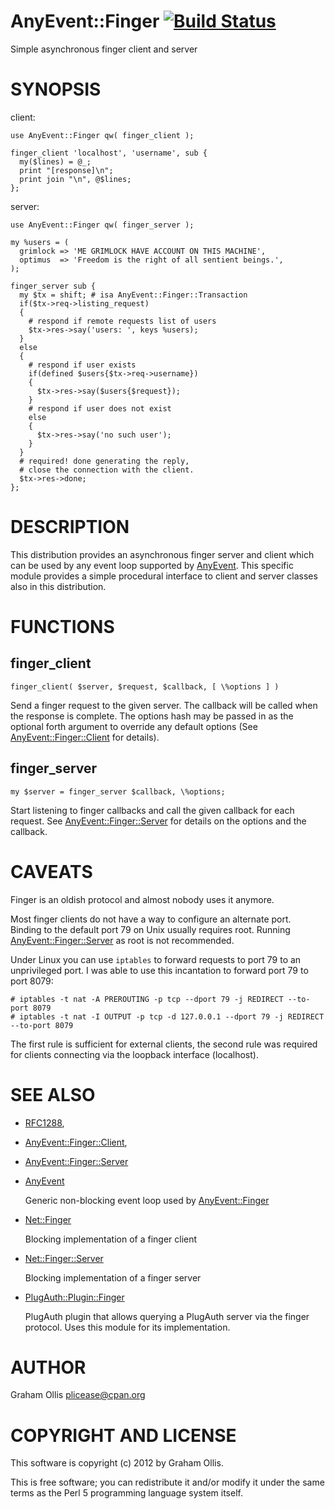# AnyEvent::Finger [![Build Status](https://secure.travis-ci.org/plicease/AnyEvent-Finger.png)](http://travis-ci.org/plicease/AnyEvent-Finger)

Simple asynchronous finger client and server

# SYNOPSIS

client:

    use AnyEvent::Finger qw( finger_client );
    
    finger_client 'localhost', 'username', sub {
      my($lines) = @_;
      print "[response]\n";
      print join "\n", @$lines;
    };

server:

    use AnyEvent::Finger qw( finger_server );
    
    my %users = (
      grimlock => 'ME GRIMLOCK HAVE ACCOUNT ON THIS MACHINE',
      optimus  => 'Freedom is the right of all sentient beings.',
    );
    
    finger_server sub {
      my $tx = shift; # isa AnyEvent::Finger::Transaction
      if($tx->req->listing_request)
      {
        # respond if remote requests list of users
        $tx->res->say('users: ', keys %users);
      }
      else
      {
        # respond if user exists
        if(defined $users{$tx->req->username})
        {
          $tx->res->say($users{$request});
        }
        # respond if user does not exist
        else
        {
          $tx->res->say('no such user');
        }
      }
      # required! done generating the reply,
      # close the connection with the client.
      $tx->res->done;
    };

# DESCRIPTION

This distribution provides an asynchronous finger server and 
client which can be used by any event loop supported by 
[AnyEvent](https://metacpan.org/pod/AnyEvent).  This specific module provides a simple procedural
interface to client and server classes also in this distribution.

# FUNCTIONS

## finger\_client

    finger_client( $server, $request, $callback, [ \%options ] )

Send a finger request to the given server.  The callback will
be called when the response is complete.  The options hash may
be passed in as the optional forth argument to override any
default options (See [AnyEvent::Finger::Client](https://metacpan.org/pod/AnyEvent::Finger::Client) for details).

## finger\_server

    my $server = finger_server $callback, \%options;

Start listening to finger callbacks and call the given callback
for each request.  See [AnyEvent::Finger::Server](https://metacpan.org/pod/AnyEvent::Finger::Server) for details
on the options and the callback.

# CAVEATS

Finger is an oldish protocol and almost nobody uses it anymore.

Most finger clients do not have a way to configure an alternate port.  
Binding to the default port 79 on Unix usually requires root.  Running 
[AnyEvent::Finger::Server](https://metacpan.org/pod/AnyEvent::Finger::Server) as root is not recommended.

Under Linux you can use `iptables` to forward requests to port 79 to
an unprivileged port.  I was able to use this incantation to forward port 79
to port 8079:

    # iptables -t nat -A PREROUTING -p tcp --dport 79 -j REDIRECT --to-port 8079
    # iptables -t nat -I OUTPUT -p tcp -d 127.0.0.1 --dport 79 -j REDIRECT --to-port 8079

The first rule is sufficient for external clients, the second rule was required
for clients connecting via the loopback interface (localhost).

# SEE ALSO

- [RFC1288](http://tools.ietf.org/html/rfc1288),
- [AnyEvent::Finger::Client](https://metacpan.org/pod/AnyEvent::Finger::Client),
- [AnyEvent::Finger::Server](https://metacpan.org/pod/AnyEvent::Finger::Server)
- [AnyEvent](https://metacpan.org/pod/AnyEvent)

    Generic non-blocking event loop used by [AnyEvent::Finger](https://metacpan.org/pod/AnyEvent::Finger)

- [Net::Finger](https://metacpan.org/pod/Net::Finger)

    Blocking implementation of a finger client

- [Net::Finger::Server](https://metacpan.org/pod/Net::Finger::Server)

    Blocking implementation of a finger server

- [PlugAuth::Plugin::Finger](https://metacpan.org/pod/PlugAuth::Plugin::Finger)

    PlugAuth plugin that allows querying a PlugAuth server
    via the finger protocol.  Uses this module for its
    implementation.

# AUTHOR

Graham Ollis <plicease@cpan.org>

# COPYRIGHT AND LICENSE

This software is copyright (c) 2012 by Graham Ollis.

This is free software; you can redistribute it and/or modify it under
the same terms as the Perl 5 programming language system itself.
